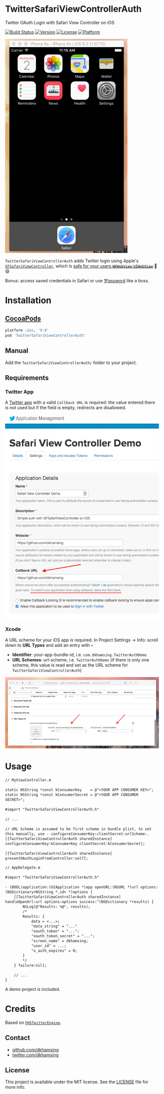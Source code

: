 # TwitterSafariViewControllerAuth

Twitter OAuth Login with Safari View Controller on iOS

[![Build Status](https://travis-ci.org/dkhamsing/TwitterSafariViewControllerAuth.svg)](https://travis-ci.org/dkhamsing/TwitterSafariViewControllerAuth)
[![Version](https://img.shields.io/cocoapods/v/TwitterSafariViewControllerAuth.svg?style=flat)](https://cocoapods.org/pods/TwitterSafariViewControllerAuth)
[![License](https://img.shields.io/cocoapods/l/TwitterSafariViewControllerAuth.svg?style=flat)](http://cocoadocs.org/docsets/TwitterSafariViewControllerAuth)
[![Platform](https://img.shields.io/cocoapods/p/TwitterSafariViewControllerAuth.svg?style=flat)](http://cocoadocs.org/docsets/TwitterSafariViewControllerAuth)

![](Assets/demo.gif)

`TwitterSafariViewControllerAuth` adds Twitter login using Apple's [`SFSafariViewController`](https://developer.apple.com/library/prerelease/ios/documentation/SafariServices/Reference/SFSafariViewController_Ref/index.html), which is [safe for your users ~~`WKWebView`~~ ~~`UIWebView`~~](http://furbo.org/2014/09/24/in-app-browsers-considered-harmful/) :100: :smile:

Bonus: access saved credentials in Safari or use [1Password](https://agilebits.com/onepassword) like a boss.

# Installation

## [CocoaPods](https://cocoapods.org/)

``` ruby
platform :ios, '9.0'
pod 'TwitterSafariViewControllerAuth'
```

## Manual 

Add the `TwitterSafariViewControllerAuth/` folder to your project.

## Requirements

### Twitter App

A [Twitter app](https://apps.twitter.com/) with a valid `Callback URL` is required: the value entered there is not used but if the field is empty, redirects are disallowed.

![](Assets/twitter-app.png)

### Xcode

A URL scheme for your iOS app is required. In Project Settings → Info: scroll down to **URL Types** and add an entry with `+`

- **Identifier**: your-app-bundle-id, i.e. `com.dkhamsing.TwitterAuthDemo`
- **URL Schemes**: url-scheme, i.e. `TwitterAuthDemo` (if there is only one scheme, this value is read and set as the URL scheme for `TwitterSafariViewControllerAuth`)

![](Assets/xcode.png)

# Usage

```objc
// MyViewController.m

static NSString *const kConsumerKey    = @"<YOUR APP CONSUMER KEY>";
static NSString *const kConsumerSecret = @"<YOUR APP CONSUMER SECRET>";

#import "TwitterSafariViewControllerAuth.h"

// ...

// URL Scheme is assumed to be first scheme in bundle plist, to set this manually, use - configureConsumerKey:clientSecret:urlScheme:.
[[TwitterSafariViewControllerAuth sharedInstance] configureConsumerKey:kConsumerKey clientSecret:kConsumerSecret];

[[TwitterSafariViewControllerAuth sharedInstance] presentOAuthLoginFromController:self];
```

```objc
// AppDelegate.m

#import "TwitterSafariViewControllerAuth.h"

- (BOOL)application:(UIApplication *)app openURL:(NSURL *)url options:(NSDictionary<NSString *,id> *)options {
    [[TwitterSafariViewControllerAuth sharedInstance] handleOpenUrl:url options:options success:^(NSDictionary *results) {
        NSLog(@"Results: %@", results);               
        /*
        Results: {
            data = <...>;
            "data_string" = "..."
            "oauth_token" = "...";
            "oauth_token_secret" = "...";
            "screen_name" = dkhamsing;
            "user_id" = ...;
            "x_auth_expires" = 0;
        }
        */
    } failure:nil];

    // ...
}
```

A demo project is included.

# Credits

Based on [`FHSTwitterEngine`](https://github.com/fhsjaagshs/FHSTwitterEngine).

## Contact

- [github.com/dkhamsing](https://github.com/dkhamsing)
- [twitter.com/dkhamsing](https://twitter.com/dkhamsing)

## License

This project is available under the MIT license. See the [LICENSE](LICENSE) file for more info.
